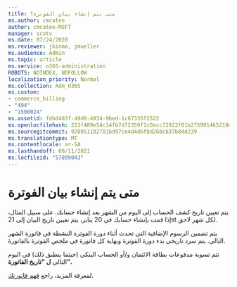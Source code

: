 ```yaml
---
title: متى يتم إنشاء بيان الفوترة؟
ms.author: cmcatee
author: cmcatee-MSFT
manager: scotv
ms.date: 07/24/2020
ms.reviewer: jkinma, jmueller
ms.audience: Admin
ms.topic: article
ms.service: o365-administration
ROBOTS: NOINDEX, NOFOLLOW
localization_priority: Normal
ms.collection: Adm_O365
ms.custom:
- commerce_billing
- "494"
- "1500024"
ms.assetid: fdbd403f-49d0-4934-9bed-1c67335f2522
ms.openlocfilehash: 223f489e54c14fb7d72359f1c0acc72922f01b275991465219d52f592267d4ed
ms.sourcegitcommit: 920051182781bd97ce4d4d6fbd268cb37b84d239
ms.translationtype: MT
ms.contentlocale: ar-SA
ms.lasthandoff: 08/11/2021
ms.locfileid: "57899043"
---
```

# <a name="when-is-the-billing-statement-generated"></a>متى يتم إنشاء بيان الفوترة

يتم تعيين تاريخ كشف الحساب إلى اليوم من الشهر بعد إنشاء حسابك. على سبيل المثال، إذا قمت بإنشاء حسابك في 20 يناير، يتم تعيين تاريخ البيان إلى 21st لكل شهر لاحق.

يتم تضمين الرسوم الإضافية التي تحدث أثناء دورة الفوترة النشطة في فاتورة الشهر التالي. يتم سرد تاريخي بدء دورة الفوترة  ونهاية كل فاتورة في ملخص الفوترة بالفاتورة.

تتم تسوية مدفوعات بطاقة الائتمان و/أو الحساب البنكي (حيثما ينطبق ذلك) في اليوم التالي **ل "تاريخ الفاتورة".**
  
لمعرفة المزيد، راجع [فهم فاتورتك](https://docs.microsoft.com/microsoft-365/commerce/billing-and-payments/understand-your-invoice2).